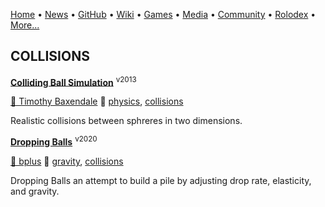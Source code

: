 [Home](https://qb64.com) • [News](news.md) • [GitHub](github.md) • [Wiki](wiki.md) • [Games](games.md) • [Media](media.md) • [Community](community.md) • [Rolodex](rolodex.md) • [More...](more.md)

## COLLISIONS

**[Colliding Ball Simulation](colliding-ball-simulation/index)** <sup>v2013</sup>

[🐝 Timothy Baxendale](timothy-baxendale) 🔗 [physics](physics), [collisions](collisions)

Realistic collisions between sphreres in two dimensions.

**[Dropping Balls](dropping-balls/index)** <sup>v2020</sup>

[🐝 bplus](bplus) 🔗 [gravity](gravity), [collisions](collisions)

Dropping Balls an attempt to build a pile by adjusting drop rate, elasticity, and gravity.
